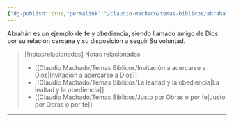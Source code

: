 ```yaml
---
{"dg-publish":true,"permalink":"/claudio-machado/temas-biblicos/abraham/","title":"Abrahán, amigo de Dios","tags":["Amigo","Amistad","Abraham"]}
---
```


Abrahán es un ejemplo de fe y obediencia, siendo llamado amigo de Dios por su relación cercana y su disposición a seguir Su voluntad.

> [!notasrelacionadas] Notas relacionadas
> - [[Claudio Machado/Temas Bíblicos/Invitación a acercarse a Dios\|Invitación a acercarse a Dios]]
> - [[Claudio Machado/Temas Bíblicos/La lealtad y la obediencia\|La lealtad y la obediencia]]
> - [[Claudio Machado/Temas Bíblicos/Justo por Obras o por fe\|Justo por Obras o por fe]]



---

